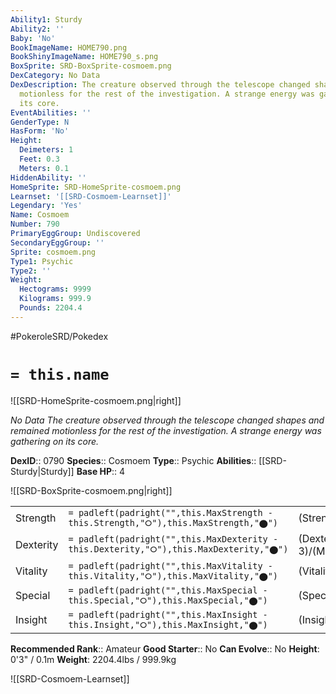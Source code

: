 ```yaml
---
Ability1: Sturdy
Ability2: ''
Baby: 'No'
BookImageName: HOME790.png
BookShinyImageName: HOME790_s.png
BoxSprite: SRD-BoxSprite-cosmoem.png
DexCategory: No Data
DexDescription: The creature observed through the telescope changed shapes and remained
  motionless for the rest of the investigation. A strange energy was gathering on
  its core.
EventAbilities: ''
GenderType: N
HasForm: 'No'
Height:
  Deimeters: 1
  Feet: 0.3
  Meters: 0.1
HiddenAbility: ''
HomeSprite: SRD-HomeSprite-cosmoem.png
Learnset: '[[SRD-Cosmoem-Learnset]]'
Legendary: 'Yes'
Name: Cosmoem
Number: 790
PrimaryEggGroup: Undiscovered
SecondaryEggGroup: ''
Sprite: cosmoem.png
Type1: Psychic
Type2: ''
Weight:
  Hectograms: 9999
  Kilograms: 999.9
  Pounds: 2204.4
---
```


#PokeroleSRD/Pokedex

# `= this.name`

![[SRD-HomeSprite-cosmoem.png|right]]

*No Data*
*The creature observed through the telescope changed shapes and remained motionless for the rest of the investigation. A strange energy was gathering on its core.*

**DexID**:: 0790
**Species**:: Cosmoem
**Type**:: Psychic
**Abilities**:: [[SRD-Sturdy|Sturdy]]
**Base HP**:: 4

![[SRD-BoxSprite-cosmoem.png|right]]

|           |                                                                                        |                                          |
| --------- | -------------------------------------------------------------------------------------- | ---------------------------------------- |
| Strength  | `= padleft(padright("",this.MaxStrength - this.Strength,"⭘"),this.MaxStrength,"⬤")`    | (Strength::3)/(MaxStrength::3)   |
| Dexterity | `= padleft(padright("",this.MaxDexterity - this.Dexterity,"⭘"),this.MaxDexterity,"⬤")` | (Dexterity:: 3)/(MaxDexterity::3) |
| Vitality  | `= padleft(padright("",this.MaxVitality - this.Vitality,"⭘"),this.MaxVitality,"⬤")`    | (Vitality::7)/(MaxVitality::7)   |
| Special   | `= padleft(padright("",this.MaxSpecial - this.Special,"⭘"),this.MaxSpecial,"⬤")`       | (Special::3)/(MaxSpecial::3)     |
| Insight   | `= padleft(padright("",this.MaxInsight - this.Insight,"⭘"),this.MaxInsight,"⬤")`       | (Insight::7)/(MaxInsight::7)     |

**Recommended Rank**:: Amateur
**Good Starter**:: No
**Can Evolve**:: No
**Height**: 0'3" / 0.1m
**Weight**: 2204.4lbs / 999.9kg

![[SRD-Cosmoem-Learnset]]